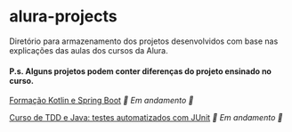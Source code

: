 # alura-projects
Diretório para armazenamento dos projetos desenvolvidos com base nas explicações das aulas dos cursos da Alura.

#### P.s. Alguns projetos podem conter diferenças do projeto ensinado no curso.

[Formação Kotlin e Spring Boot](https://cursos.alura.com.br/formacao-kotlin-spring-boot) *🚧 Em andamento 🚧*

[Curso de TDD e Java: testes automatizados com JUnit](https://cursos.alura.com.br/course/tdd-java-testes-automatizados-junit) *🚧 Em andamento 🚧*
